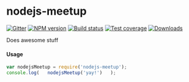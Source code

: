 nodejs-meetup
===

[![Gitter][gitter-image]][gitter-url]
[![NPM version][npm-image]][npm-url]
[![Build status][travis-image]][travis-url]
[![Test coverage][coveralls-image]][coveralls-url]
[![Downloads][downloads-image]][downloads-url]

Does awesome stuff

#### Usage

```js
var nodejsMeetup = require('nodejs-meetup');
console.log(   nodejsMeetup('yay!')   );
```


[npm-image]: https://img.shields.io/npm/v/nodejs-meetup.svg?style=flat-square
[npm-url]: https://npmjs.org/package/nodejs-meetup
[travis-image]: https://img.shields.io/travis/kolodny/nodejs-meetup.svg?style=flat-square
[travis-url]: https://travis-ci.org/kolodny/nodejs-meetup
[coveralls-image]: https://img.shields.io/coveralls/kolodny/nodejs-meetup.svg?style=flat-square
[coveralls-url]: https://coveralls.io/r/kolodny/nodejs-meetup
[downloads-image]: http://img.shields.io/npm/dm/nodejs-meetup.svg?style=flat-square
[downloads-url]: https://npmjs.org/package/nodejs-meetup
[gitter-image]: https://badges.gitter.im/Join%20Chat.svg
[gitter-url]: https://gitter.im/kolodny/nodejs-meetup?utm_source=badge&utm_medium=badge&utm_campaign=pr-badge&utm_content=badge
